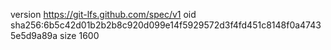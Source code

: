 version https://git-lfs.github.com/spec/v1
oid sha256:6b5c42d01b2b2b8c920d099e14f5929572d3f4fd451c8148f0a47435e5d9a89a
size 1600
